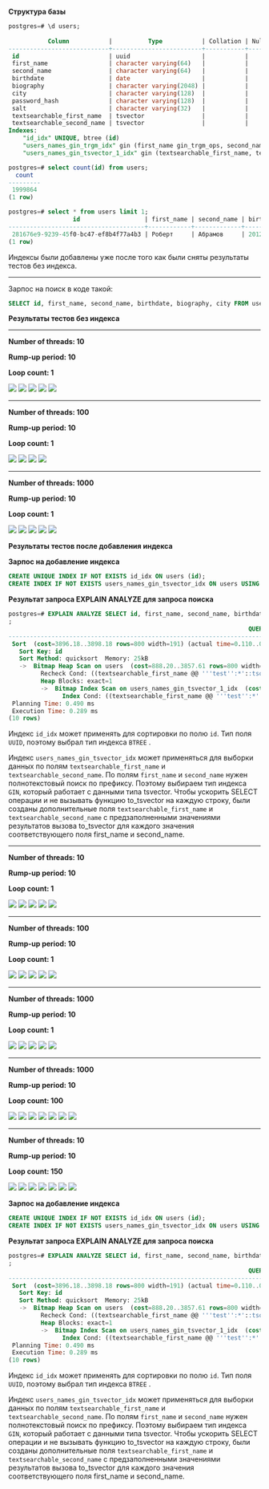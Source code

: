 **Структура базы**

```sql
postgres=# \d users;
                                                                                       Table "public.users"
           Column           |          Type           | Collation | Nullable |                                                      Default                                                       
----------------------------+-------------------------+-----------+----------+--------------------------------------------------------------------------------------------------------------------
 id                         | uuid                    |           |          | uuid_generate_v4()
 first_name                 | character varying(64)   |           |          | 
 second_name                | character varying(64)   |           |          | 
 birthdate                  | date                    |           |          | 
 biography                  | character varying(2048) |           |          | 
 city                       | character varying(128)  |           |          | 
 password_hash              | character varying(128)  |           |          | 
 salt                       | character varying(32)   |           |          | 
 textsearchable_first_name  | tsvector                |           |          | generated always as (to_tsvector('russian'::regconfig, COALESCE(first_name, ''::character varying)::text)) stored
 textsearchable_second_name | tsvector                |           |          | generated always as (to_tsvector('russian'::regconfig, COALESCE(second_name, ''::character varying)::text)) stored
Indexes:
    "id_idx" UNIQUE, btree (id)
    "users_names_gin_trgm_idx" gin (first_name gin_trgm_ops, second_name gin_trgm_ops)
    "users_names_gin_tsvector_1_idx" gin (textsearchable_first_name, textsearchable_second_name)

postgres=# select count(id) from users;
  count  
---------
 1999864
(1 row)

postgres=# select * from users limit 1;
                  id                  | first_name | second_name | birthdate  |                                                          biography                                                          |   city   | password_hash  | salt | textsearchable_first_name | textsearchable_second_name 
--------------------------------------+------------+-------------+------------+-----------------------------------------------------------------------------------------------------------------------------+----------+----------------+------+---------------------------+----------------------------
 281676e9-9239-45f0-bc47-ef8b4f77a4b3 | Роберт     | Абрамов     | 2012-01-01 | Lorem ipsum dolor sit amet, consectetur adipiscing elit, sed do eiusmod tempor incididunt ut labore et dolore magna aliqua. | Воткинск | mydummypass123 | salt | 'роберт':1                | 'абрам':1
(1 row)
```

Индексы были добавлены уже после того как были сняты результаты тестов без индекса.

---

Зарпос на поиск в коде такой:

```sql
SELECT id, first_name, second_name, birthdate, biography, city FROM users WHERE textsearchable_first_name @@ to_tsquery('russian', $1) AND textsearchable_second_name @@ to_tsquery('russian', $2) ORDER BY id
```

**Результаты тестов без индекса**

---

**Number of threads: 10**

**Rump-up period: 10**

**Loop count: 1**

![](./without_index/10/Снимок%20экрана%202024-03-30%20в%2009.45.49.png)
![](./without_index/10/Снимок%20экрана%202024-03-30%20в%2009.46.11.png)
![](./without_index/10/Снимок%20экрана%202024-03-30%20в%2009.46.14.png)
![](./without_index/10/Снимок%20экрана%202024-03-30%20в%2009.46.47.png)
![](./without_index/10/Снимок%20экрана%202024-03-30%20в%2009.46.49.png)

---

**Number of threads: 100**

**Rump-up period: 10**

**Loop count: 1**

![](./without_index/100/Снимок%20экрана%202024-03-30%20в%2009.47.59.png)
![](./without_index/100/Снимок%20экрана%202024-03-30%20в%2009.48.16.png)
![](./without_index/100/Снимок%20экрана%202024-03-30%20в%2009.48.29%201.png)
![](./without_index/100/Снимок%20экрана%202024-03-30%20в%2009.48.29.png)

---

**Number of threads: 1000**

**Rump-up period: 10**

**Loop count: 1**

![](./without_index/1000/Снимок%20экрана%202024-03-30%20в%2010.21.40.png)
![](./without_index/1000/Снимок%20экрана%202024-03-30%20в%2010.21.43.png)
![](./without_index/1000/Снимок%20экрана%202024-03-30%20в%2010.22.07.png)
![](./without_index/1000/Снимок%20экрана%202024-03-30%20в%2010.22.10.png)
![](./without_index/1000/Снимок%20экрана%202024-03-30%20в%2010.22.14.png)


**Результаты тестов после добавления индекса**

**Зарпос на добавление индекса**

```sql
CREATE UNIQUE INDEX IF NOT EXISTS id_idx ON users (id);
CREATE INDEX IF NOT EXISTS users_names_gin_tsvector_idx ON users USING GIN (textsearchable_first_name, textsearchable_second_name);
```


**Результат запроса EXPLAIN ANALYZE для запроса поиска**

```sql
postgres=# EXPLAIN ANALYZE SELECT id, first_name, second_name, birthdate, biography, city FROM users WHERE textsearchable_first_name @@ to_tsquery('russian', 'test:*') AND textsearchable_second_name @@ to_tsquery('russian', 'test:*') ORDER BY id
;
                                                                   QUERY PLAN                                                                    
-------------------------------------------------------------------------------------------------------------------------------------------------
 Sort  (cost=3896.18..3898.18 rows=800 width=191) (actual time=0.110..0.111 rows=1 loops=1)
   Sort Key: id
   Sort Method: quicksort  Memory: 25kB
   ->  Bitmap Heap Scan on users  (cost=888.20..3857.61 rows=800 width=191) (actual time=0.077..0.078 rows=1 loops=1)
         Recheck Cond: ((textsearchable_first_name @@ '''test'':*'::tsquery) AND (textsearchable_second_name @@ '''test'':*'::tsquery))
         Heap Blocks: exact=1
         ->  Bitmap Index Scan on users_names_gin_tsvector_1_idx  (cost=0.00..888.00 rows=800 width=0) (actual time=0.054..0.054 rows=1 loops=1)
               Index Cond: ((textsearchable_first_name @@ '''test'':*'::tsquery) AND (textsearchable_second_name @@ '''test'':*'::tsquery))
 Planning Time: 0.490 ms
 Execution Time: 0.289 ms
(10 rows)
```

Индекс `id_idx` может применять для сортировки по полю `id`. Тип поля `UUID`, поэтому выбрал тип индекса `BTREE` .

Индекс `users_names_gin_tsvector_idx` может применяться для выборки данных по полям `textsearchable_first_name` и `textsearchable_second_name`. По полям `first_name` и `second_name` нужен полнотекстовый поиск по префиксу. Поэтому выбираем тип индекса `GIN`, который работает с данными типа tsvector. Чтобы ускорить SELECT операции и не вызывать функцию to_tsvector на каждую строку, были созданы дополнительные поля `textsearchable_first_name` и `textsearchable_second_name` с предзаполненными значениями результатов вызова to_tsvector для каждого значения соответствующего поля first_name и second_name.

---

**Number of threads: 10**

**Rump-up period: 10**

**Loop count: 1**

![](./with_index/10/Снимок%20экрана%202024-03-30%20в%2010.27.41.png)
![](./with_index/10/Снимок%20экрана%202024-03-30%20в%2010.27.52.png)
![](./with_index/10/Снимок%20экрана%202024-03-30%20в%2010.28.42.png)
![](./with_index/10/Снимок%20экрана%202024-03-30%20в%2010.28.45.png)
![](./with_index/10/Снимок%20экрана%202024-03-30%20в%2010.28.47.png)

---

**Number of threads: 100**

**Rump-up period: 10**

**Loop count: 1**

![](./with_index/100/Снимок%20экрана%202024-03-30%20в%2010.29.59.png)
![](./with_index/100/Снимок%20экрана%202024-03-30%20в%2010.30.03.png)
![](./with_index/100/Снимок%20экрана%202024-03-30%20в%2010.30.13.png)
![](./with_index/100/Снимок%20экрана%202024-03-30%20в%2010.30.17.png)
![](./with_index/100/Снимок%20экрана%202024-03-30%20в%2010.30.19.png)

---

**Number of threads: 1000**

**Rump-up period: 10**

**Loop count: 1**

![](./with_index/1000/Снимок%20экрана%202024-03-30%20в%2010.31.24.png)
![](./with_index/1000/Снимок%20экрана%202024-03-30%20в%2010.31.29.png)
![](./with_index/1000/Снимок%20экрана%202024-03-30%20в%2010.31.33.png)
![](./with_index/1000/Снимок%20экрана%202024-03-30%20в%2010.31.35.png)
![](./with_index/1000/Снимок%20экрана%202024-03-30%20в%2010.31.37.png)

---

**Number of threads: 1000**

**Rump-up period: 10**

**Loop count: 100**

![](./with_index/1000-100/Снимок%20экрана%202024-03-30%20в%2010.46.47.png)
![](./with_index/1000-100/Снимок%20экрана%202024-03-30%20в%2010.46.53.png)
![](./with_index/1000-100/Снимок%20экрана%202024-03-30%20в%2010.47.23.png)
![](./with_index/1000-100/Снимок%20экрана%202024-03-30%20в%2010.47.25.png)
![](./with_index/1000-100/Снимок%20экрана%202024-03-30%20в%2010.47.28.png)
![](./with_index/1000-100/Снимок%20экрана%202024-03-30%20в%2010.47.42.png)
![](./with_index/1000-100/Снимок%20экрана%202024-03-30%20в%2010.47.55.png)

---

**Number of threads: 10**

**Rump-up period: 10**

**Loop count: 150**

![](./with_index/1000-150/Снимок%20экрана%202024-03-30%20в%2011.03.31.png)
![](./with_index/1000-150/Снимок%20экрана%202024-03-30%20в%2011.03.35.png)
![](./with_index/1000-150/Снимок%20экрана%202024-03-30%20в%2011.03.40.png)
![](./with_index/1000-150/Снимок%20экрана%202024-03-30%20в%2011.03.45.png)
![](./with_index/1000-150/Снимок%20экрана%202024-03-30%20в%2011.03.47.png)
![](./with_index/1000-150/Снимок%20экрана%202024-03-30%20в%2011.03.53.png)
![](./with_index/1000-150/Снимок%20экрана%202024-03-30%20в%2011.03.55.png)


**Зарпос на добавление индекса**

```sql
CREATE UNIQUE INDEX IF NOT EXISTS id_idx ON users (id);
CREATE INDEX IF NOT EXISTS users_names_gin_tsvector_idx ON users USING GIN (textsearchable_first_name, textsearchable_second_name);
```


**Результат запроса EXPLAIN ANALYZE для запроса поиска**

```sql
postgres=# EXPLAIN ANALYZE SELECT id, first_name, second_name, birthdate, biography, city FROM users WHERE textsearchable_first_name @@ to_tsquery('russian', 'test:*') AND textsearchable_second_name @@ to_tsquery('russian', 'test:*') ORDER BY id
;
                                                                   QUERY PLAN                                                                    
-------------------------------------------------------------------------------------------------------------------------------------------------
 Sort  (cost=3896.18..3898.18 rows=800 width=191) (actual time=0.110..0.111 rows=1 loops=1)
   Sort Key: id
   Sort Method: quicksort  Memory: 25kB
   ->  Bitmap Heap Scan on users  (cost=888.20..3857.61 rows=800 width=191) (actual time=0.077..0.078 rows=1 loops=1)
         Recheck Cond: ((textsearchable_first_name @@ '''test'':*'::tsquery) AND (textsearchable_second_name @@ '''test'':*'::tsquery))
         Heap Blocks: exact=1
         ->  Bitmap Index Scan on users_names_gin_tsvector_1_idx  (cost=0.00..888.00 rows=800 width=0) (actual time=0.054..0.054 rows=1 loops=1)
               Index Cond: ((textsearchable_first_name @@ '''test'':*'::tsquery) AND (textsearchable_second_name @@ '''test'':*'::tsquery))
 Planning Time: 0.490 ms
 Execution Time: 0.289 ms
(10 rows)
```

Индекс `id_idx` может применять для сортировки по полю `id`. Тип поля `UUID`, поэтому выбрал тип индекса `BTREE` .

Индекс `users_names_gin_tsvector_idx` может применяться для выборки данных по полям `textsearchable_first_name` и `textsearchable_second_name`. По полям `first_name` и `second_name` нужен полнотекстовый поиск по префиксу. Поэтому выбираем тип индекса `GIN`, который работает с данными типа tsvector. Чтобы ускорить SELECT операции и не вызывать функцию to_tsvector на каждую строку, были созданы дополнительные поля `textsearchable_first_name` и `textsearchable_second_name` с предзаполненными значениями результатов вызова to_tsvector для каждого значения соответствующего поля first_name и second_name.
